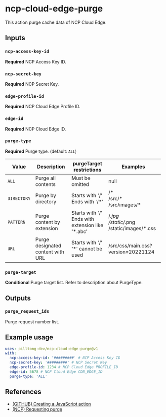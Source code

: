 # ncp-cloud-edge-purge

This action purge cache data of NCP Cloud Edge.

## Inputs

### `ncp-access-key-id`

**Required** NCP Access Key ID.

### `ncp-secret-key`

**Required** NCP Secret Key.

### `edge-profile-id`

**Required** NCP Cloud Edge Profile ID.

### `edge-id`

**Required** NCP Cloud Edge ID.

### `purge-type`

**Required** Purge type. (default: `ALL`)

| Value       | Description                       | purgeTarget restrictions                              | Examples                                            |
|-------------|-----------------------------------|-------------------------------------------------------|-----------------------------------------------------|
| `ALL`       | Purge all contents                | Must be omitted                                       | null                                                |
| `DIRECTORY` | Purge by directory                | Starts with '/' <br> Ends with '/*'                   | /* <br> /src/* <br> /src/images/*                   |
| `PATTERN`   | Purge content by extension        | Starts with '/' <br> Ends with extension like '*.abc' | /*.jpg <br> /static/*.png <br> /static/images/*.css |
| `URL`       | Purge designated content with URL | Starts with '/' <br> '*' cannot be used               | /src/css/main.css?version=20221124                  |

### `purge-target`

**Conditional** Purge target list. Refer to description about PurgeType.

## Outputs

### `purge_request_ids`

Purge request number list.

## Example usage

```yaml
uses: pilltong-dev/ncp-cloud-edge-purge@v1
with:
  ncp-access-key-id: '#########' # NCP Access Key ID
  ncp-secret-key: '#########' # NCP Secret Key
  edge-profile-id: 1234 # NCP Cloud Edge PROFILE_ID
  edge-id: 5678 # NCP Cloud Edge CDN_EDGE_ID
  purge-type: 'ALL'
```

## References

- [(GITHUB) Creating a JavaScript action](https://docs.github.com/en/actions/creating-actions/creating-a-javascript-action)
- [(NCP) Requesting purge](https://api.ncloud-docs.com/docs/en/purge-request)
